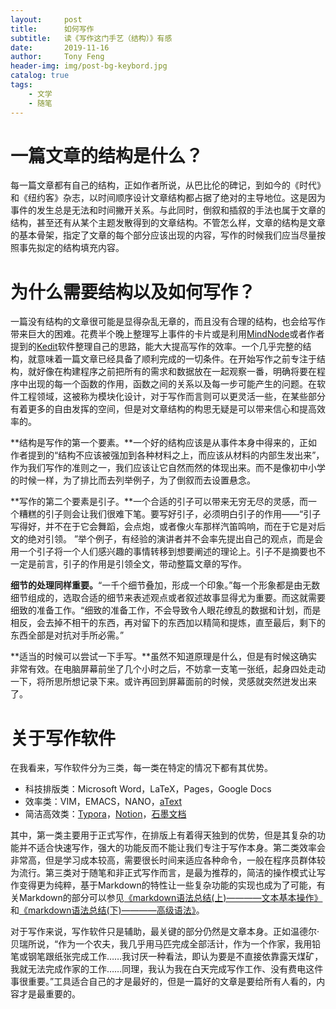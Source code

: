 ```yaml
---
layout:     post
title:      如何写作
subtitle:   读《写作这门手艺（结构）》有感
date:       2019-11-16
author:     Tony Feng
header-img: img/post-bg-keybord.jpg
catalog: true
tags:
    - 文学
    - 随笔
---
```


# 一篇文章的结构是什么？

每一篇文章都有自己的结构，正如作者所说，从巴比伦的碑记，到如今的《时代》和《纽约客》杂志，以时间顺序设计文章结构都占据了绝对的主导地位。这是因为事件的发生总是无法和时间撇开关系。与此同时，倒叙和插叙的手法也属于文章的结构，甚至还有从某个主题发散得到的文章结构。不管怎么样，文章的结构是文章的基本骨架，指定了文章的每个部分应该出现的内容，写作的时候我们应当尽量按照事先拟定的结构填充内容。

# 为什么需要结构以及如何写作？

一篇没有结构的文章很可能是显得杂乱无章的，而且没有合理的结构，也会给写作带来巨大的困难。花费半个晚上整理写上事件的卡片或是利用[MindNode](https://mindnode.com/)或者作者提到的[Kedit](https://www.kedit.com/)软件整理自己的思路，能大大提高写作的效率。一个几乎完整的结构，就意味着一篇文章已经具备了顺利完成的一切条件。在开始写作之前专注于结构，就好像在构建程序之前把所有的需求和数据放在一起观察一番，明确将要在程序中出现的每一个函数的作用，函数之间的关系以及每一步可能产生的问题。在软件工程领域，这被称为模块化设计，对于写作而言则可以更灵活一些，在某些部分有着更多的自由发挥的空间，但是对文章结构的构思无疑是可以带来信心和提高效率的。

**结构是写作的第一个要素。**一个好的结构应该是从事件本身中得来的，正如作者提到的“结构不应该被强加到各种材料之上，而应该从材料的内部生发出来”，作为我们写作的准则之一，我们应该让它自然而然的体现出来。而不是像初中小学的时候一样，为了排比而去列举例子，为了倒叙而去设置悬念。

**写作的第二个要素是引子。**一个合适的引子可以带来无穷无尽的灵感，而一个糟糕的引子则会让我们很难下笔。要写好引子，必须明白引子的作用——“引子写得好，并不在于它会舞蹈，会点炮，或者像火车那样汽笛鸣响，而在于它是对后文的绝对引领。 ”举个例子，有经验的演讲者并不会率先提出自己的观点，而是会用一个引子将一个人们感兴趣的事情转移到想要阐述的理论上。引子不是摘要也不一定是前言，引子的作用是引领全文，带动整篇文章的写作。

**细节的处理同样重要。**“一千个细节叠加，形成一个印象。”每一个形象都是由无数细节组成的，选取合适的细节来表述观点或者叙述故事显得尤为重要。而这就需要细致的准备工作。“细致的准备工作，不会导致令人眼花缭乱的数据和计划，而是相反，会去掉不相干的东西，再对留下的东西加以精简和提炼，直至最后，剩下的东西全部是对抗对手所必需。”

**适当的时候可以尝试一下手写。**虽然不知道原理是什么，但是有时候这确实非常有效。在电脑屏幕前坐了几个小时之后，不妨拿一支笔一张纸，起身四处走动一下，将所思所想记录下来。或许再回到屏幕面前的时候，灵感就突然迸发出来了。

# 关于写作软件

在我看来，写作软件分为三类，每一类在特定的情况下都有其优势。

* 科技排版类：Microsoft Word，LaTeX，Pages，Google Docs
* 效率类：VIM，EMACS，NANO，[aText](https://www.trankynam.com/atext/)
* 简洁高效类：[Typora](https://www.typora.io/)，[Notion](https://www.notion.so/)，[石墨文档](https://shimo.im/welcome)

其中，第一类主要用于正式写作，在排版上有着得天独到的优势，但是其复杂的功能并不适合快速写作，强大的功能反而不能让我们专注于写作本身。第二类效率会非常高，但是学习成本较高，需要很长时间来适应各种命令，一般在程序员群体较为流行。第三类对于随笔和非正式写作而言，是最为推荐的，简洁的操作模式让写作变得更为纯粹，基于Markdown的特性让一些复杂功能的实现也成为了可能，有关Markdown的部分可以参见[《markdown语法总结(上)————文本基本操作》](https://www.wuhanhour.icu/2019/08/05/markdown语法总结(上)/) 和[《markdown语法总结(下)————高级语法》](https://www.wuhanhour.icu/2019/08/07/markdown语法总结(下)/)。

对于写作来说，写作软件只是辅助，最关键的部分仍然是文章本身。正如温德尔·贝瑞所说，“作为一个农夫，我几乎用马匹完成全部活计，作为一个作家，我用铅笔或钢笔跟纸张完成工作……我讨厌一种看法，即认为要是不直接依靠露天煤矿，我就无法完成作家的工作……同理，我认为我在白天完成写作工作、没有费电这件事很重要。”工具适合自己的才是最好的，但是一篇好的文章是要给所有人看的，内容才是最重要的。
